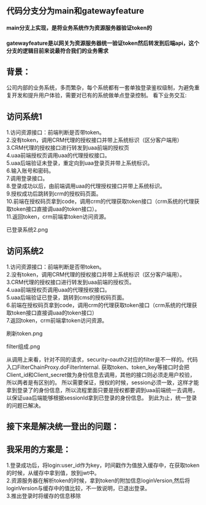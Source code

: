 ## 代码分支分为main和gatewayfeature
#### main分支上实现，是将业务系统作为资源服务器验证token的
#### gatewayfeature是以网关为资源服务器统一验证token然后转发到后端api，这个分支的逻辑目前来说最符合我们的业务需求

## 背景：
公司内部的业务系统，多而繁杂，每个系统都有一套单独登录鉴权级制，为避免重复开发和提升用户体验，需要对已有的系统做单点登录控制。
看下业务交互:


## 访问系统1
1.访问资源接口：前端判断是否带token。<br/>
2.没有token，调用CRM代理的授权接口并带上系统标识（区分客户端用）<br/>
3.CRM代理的授权接口进行转发到uaa前端的授权页<br/>
4.uaa前端授权页调用uaa的代理授权接口。<br/>
5.uaa后端验证未登录，重定向到uaa登录页并带上系统标识。<br/>
6.输入账号和密码。<br/>
7.调用登录接口。<br/>
8.登录成功以后，由前端调用uaa的代理授权接口并带上系统标识。<br/>
9.授权成功后跳转到crm的授权码页面。<br/>
10.前端在授权码页拿到code，调用crm的代理获取token接口（crm系统的代理获取token接口直接调uaa的token接口）。<br/>
11.返回token，crm前端拿token访问资源。<br/>


已登录系统2.png
## 访问系统2
1.访问资源接口：前端判断是否带token。<br/>
2.没有token，调用CRM代理的授权接口并带上系统标识（区分客户端用）。<br/>
3.CRM代理的授权接口进行转发到uaa前端的授权页。<br/>
4.uaa前端授权页调用uaa的代理授权接口。<br/>
5.uaa后端验证已登录，跳转到cms的授权码页面。<br/>
6.前端在授权码页拿到code，调用crm的代理获取token接口（crm系统的代理获取token接口直接调uaa的token接口）<br/>
7.返回token，crm前端拿token访问资源。<br/>


刷新token.png

filter组成.png

从调用上来看，针对不同的请求，security-oauth2对应的filter是不一样的。代码入口FilterChainProxy.doFilterInternal.
获取token、token_key等接口时会把Client_id和Client_secret做为身份信息去调用，其他的接口则必须走用户校验，所以两者是有区别的。
所以需要保证，授权的时候，session必须一致，这样才能拿到登录了的身份信息，所以流程里面只要是授权都要调到uaa前端统一去调用，以保证uaa后端能够根据sessionId拿到已登录的身份信息。
到此为止，统一登录的问题已解决。
## 接下来是解决统一登出的问题：
## 我采用的方案是：
1.登录成功后，将login:user_id作为key，时间戳作为值放入缓存中，在获取token的时候，从缓存中拿到值，放到jwt中。<br/>
2.资源服务器在解析token的时候，拿到token的附加信息loginVersion,然后将loginVersion与缓存中的值比较，不一致说明，已退出登录。<br/>
3.推出登录时将缓存的信息移除<br/>

